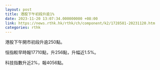 ```yaml
---
layout: post
title: 港股下午初段升逾1%
date: 2023-11-20 13:07:34.000000000 +08:00
link: https://news.rthk.hk/rthk/ch/component/k2/1728581-20231120.htm
categories: rthk
---
```


港股下午開市初段升逾250點。

恒指較早時報17710點，升256點，升幅近1.5%。

科技指數升近2%，報4056點。
